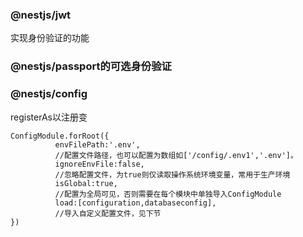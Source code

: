 ### @nestjs/jwt
实现身份验证的功能
### @nestjs/passport的可选身份验证

### @nestjs/config 
registerAs以注册变
```
ConfigModule.forRoot({
          envFilePath:'.env', 
          //配置文件路径，也可以配置为数组如['/config/.env1','.env']。
          ignoreEnvFile:false, 
          //忽略配置文件，为true则仅读取操作系统环境变量，常用于生产环境
          isGlobal:true,       
          //配置为全局可见，否则需要在每个模块中单独导入ConfigModule
          load:[configuration,databaseconfig],
          //导入自定义配置文件，见下节
})
 ```